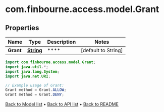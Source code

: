 # com.finbourne.access.model.Grant

## Properties

Name | Type | Description | Notes
------------ | ------------- | ------------- | -------------
**Grant** | [**String**](.md) | **** | [default to String]

```java
import com.finbourne.access.model.Grant;
import java.util.*;
import java.lang.System;
import java.net.URI;

// Example usage of Grant:
Grant method = Grant.ALLOW;
Grant method = Grant.DENY;
```


[Back to Model list](../README.md#documentation-for-models) &#8226; [Back to API list](../README.md#documentation-for-api-endpoints) &#8226; [Back to README](../README.md)
